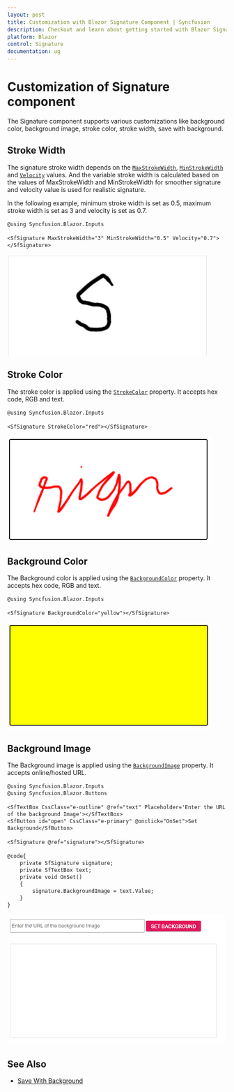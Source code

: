 ```yaml
---
layout: post
title: Customization with Blazor Signature Component | Syncfusion
description: Checkout and learn about getting started with Blazor Signature component in Blazor Server App and Blazor WebAssembly App.
platform: Blazor
control: Signature
documentation: ug
---
```


# Customization of Signature component

The Signature component supports various customizations like background color, background image, stroke color, stroke width, save with background.

## Stroke Width

The signature stroke width depends on the [`MaxStrokeWidth`](https://help.syncfusion.com/cr/blazor/Syncfusion.Blazor.Inputs.SfSignature.html#Syncfusion_Blazor_Inputs_SfSignature_MaxStrokeWidth), [`MinStrokeWidth`](https://help.syncfusion.com/cr/blazor/Syncfusion.Blazor.Inputs.SfSignature.html#Syncfusion_Blazor_Inputs_SfSignature_MinStrokeWidth) and [`Velocity`](https://help.syncfusion.com/cr/blazor/Syncfusion.Blazor.Inputs.SfSignature.html#Syncfusion_Blazor_Inputs_SfSignature_Velocity) values. And the variable stroke width is calculated based on the values of MaxStrokeWidth and MinStrokeWidth for smoother signature and velocity value is used for realistic signature.

In the following example, minimum stroke width is set as 0.5, maximum stroke width is set as 3 and velocity is set as 0.7.

```cshtml
@using Syncfusion.Blazor.Inputs

<SfSignature MaxStrokeWidth="3" MinStrokeWidth="0.5" Velocity="0.7"></SfSignature>
```

![Blazor Signature Component](./images/blazor-signature-stroke-width.png)

## Stroke Color

The stroke color is applied using the [`StrokeColor`](https://help.syncfusion.com/cr/blazor/Syncfusion.Blazor.Inputs.SfSignature.html#Syncfusion_Blazor_Inputs_SfSignature_StrokeColor) property. It accepts hex code, RGB and text.

```cshtml
@using Syncfusion.Blazor.Inputs

<SfSignature StrokeColor="red"></SfSignature>
```

![Blazor Signature Component](./images/blazor-signature-stroke-color.png)

## Background Color

The Background color is applied using the [`BackgroundColor`](https://help.syncfusion.com/cr/blazor/Syncfusion.Blazor.Inputs.SfSignature.html#Syncfusion_Blazor_Inputs_SfSignature_BackgroundColor) property. It accepts hex code, RGB and text.

```cshtml
@using Syncfusion.Blazor.Inputs

<SfSignature BackgroundColor="yellow"></SfSignature>
```

![Blazor Signature Component](./images/blazor-signature-bg-color.png)

## Background Image

The Background image is applied using the [`BackgroundImage`](https://help.syncfusion.com/cr/blazor/Syncfusion.Blazor.Inputs.SfSignature.html#Syncfusion_Blazor_Inputs_SfSignature_BackgroundImage) property. It accepts online/hosted URL.

```cshtml
@using Syncfusion.Blazor.Inputs
@using Syncfusion.Blazor.Buttons

<SfTextBox CssClass="e-outline" @ref="text" Placeholder='Enter the URL of the background Image'></SfTextBox>
<SfButton id="open" CssClass="e-primary" @onclick="OnSet">Set Background</SfButton>

<SfSignature @ref="signature"></SfSignature>

@code{
    private SfSignature signature;
    private SfTextBox text;
    private void OnSet()
    {
        signature.BackgroundImage = text.Value;
    }
}
```

![Blazor Signature Component](./images/blazor-signature-bg-image.png)

## See Also

* [Save With Background](./open-save#save-with-background)
